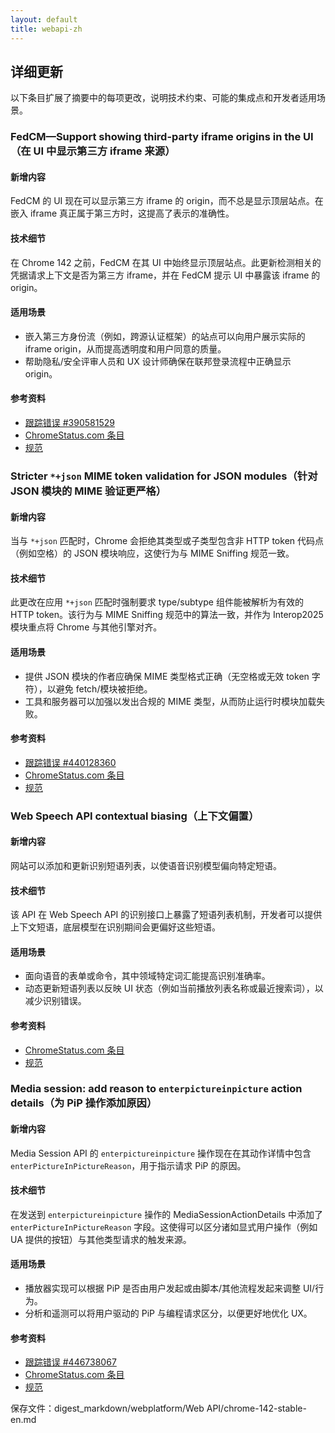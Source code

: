 ```yaml
---
layout: default
title: webapi-zh
---
```


## 详细更新

以下条目扩展了摘要中的每项更改，说明技术约束、可能的集成点和开发者适用场景。

### FedCM—Support showing third-party iframe origins in the UI（在 UI 中显示第三方 iframe 来源）

#### 新增内容
FedCM 的 UI 现在可以显示第三方 iframe 的 origin，而不总是显示顶层站点。在嵌入 iframe 真正属于第三方时，这提高了表示的准确性。

#### 技术细节
在 Chrome 142 之前，FedCM 在其 UI 中始终显示顶层站点。此更新检测相关的凭据请求上下文是否为第三方 iframe，并在 FedCM 提示 UI 中暴露该 iframe 的 origin。

#### 适用场景
- 嵌入第三方身份流（例如，跨源认证框架）的站点可以向用户展示实际的 iframe origin，从而提高透明度和用户同意的质量。
- 帮助隐私/安全评审人员和 UX 设计师确保在联邦登录流程中正确显示 origin。

#### 参考资料
- [跟踪错误 #390581529](https://issues.chromium.org/issues/390581529)
- [ChromeStatus.com 条目](https://chromestatus.com/feature/5176474637959168)
- [规范](https://github.com/w3c-fedid/FedCM/pull/774)

### Stricter `*+json` MIME token validation for JSON modules（针对 JSON 模块的 MIME 验证更严格）

#### 新增内容
当与 `*+json` 匹配时，Chrome 会拒绝其类型或子类型包含非 HTTP token 代码点（例如空格）的 JSON 模块响应，这使行为与 MIME Sniffing 规范一致。

#### 技术细节
此更改在应用 `*+json` 匹配时强制要求 type/subtype 组件能被解析为有效的 HTTP token。该行为与 MIME Sniffing 规范中的算法一致，并作为 Interop2025 模块重点将 Chrome 与其他引擎对齐。

#### 适用场景
- 提供 JSON 模块的作者应确保 MIME 类型格式正确（无空格或无效 token 字符），以避免 fetch/模块被拒绝。
- 工具和服务器可以加强以发出合规的 MIME 类型，从而防止运行时模块加载失败。

#### 参考资料
- [跟踪错误 #440128360](https://issues.chromium.org/issues/440128360)
- [ChromeStatus.com 条目](https://chromestatus.com/feature/5182756304846848)
- [规范](https://mimesniff.spec.whatwg.org/#parse-a-mime-type)

### Web Speech API contextual biasing（上下文偏置）

#### 新增内容
网站可以添加和更新识别短语列表，以使语音识别模型偏向特定短语。

#### 技术细节
该 API 在 Web Speech API 的识别接口上暴露了短语列表机制，开发者可以提供上下文短语，底层模型在识别期间会更偏好这些短语。

#### 适用场景
- 面向语音的表单或命令，其中领域特定词汇能提高识别准确率。
- 动态更新短语列表以反映 UI 状态（例如当前播放列表名称或最近搜索词），以减少识别错误。

#### 参考资料
- [ChromeStatus.com 条目](https://chromestatus.com/feature/5225615177023488)
- [规范](https://webaudio.github.io/web-speech-api/#speechreco-phraselist)

### Media session: add reason to `enterpictureinpicture` action details（为 PiP 操作添加原因）

#### 新增内容
Media Session API 的 `enterpictureinpicture` 操作现在在其动作详情中包含 `enterPictureInPictureReason`，用于指示请求 PiP 的原因。

#### 技术细节
在发送到 `enterpictureinpicture` 操作的 MediaSessionActionDetails 中添加了 `enterPictureInPictureReason` 字段。这使得可以区分诸如显式用户操作（例如 UA 提供的按钮）与其他类型请求的触发来源。

#### 适用场景
- 播放器实现可以根据 PiP 是否由用户发起或由脚本/其他流程发起来调整 UI/行为。
- 分析和遥测可以将用户驱动的 PiP 与编程请求区分，以便更好地优化 UX。

#### 参考资料
- [跟踪错误 #446738067](https://issues.chromium.org/issues/446738067)
- [ChromeStatus.com 条目](https://chromestatus.com/feature/6415506970116096)
- [规范](https://github.com/w3c/mediasession/pull/362)

保存文件：digest_markdown/webplatform/Web API/chrome-142-stable-en.md
